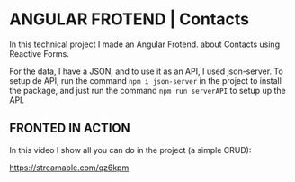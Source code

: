 # ANGULAR FROTEND | Contacts
In this technical project I made an Angular Frotend. about Contacts using Reactive Forms.

For the data, I have a JSON, and to use it as an API, I used json-server. To setup de API, run the command `npm i json-server` in the project to install the package, and just run the command `npm run serverAPI` to setup up the API.

## FRONTED IN ACTION
In this video I show all you can do in the project (a simple CRUD):

https://streamable.com/qz6kpm

